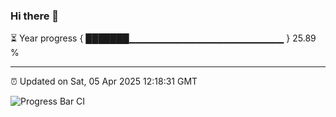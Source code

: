 ### Hi there 👋

⏳ Year progress { ███████▁▁▁▁▁▁▁▁▁▁▁▁▁▁▁▁▁▁▁▁▁▁▁ } 25.89 %

---

⏰ Updated on Sat, 05 Apr 2025 12:18:31 GMT

![Progress Bar CI](https://github.com/Shyam-Makwana/GitHub-Actions-Demo/workflows/Progress%20Bar%20CI/badge.svg)
